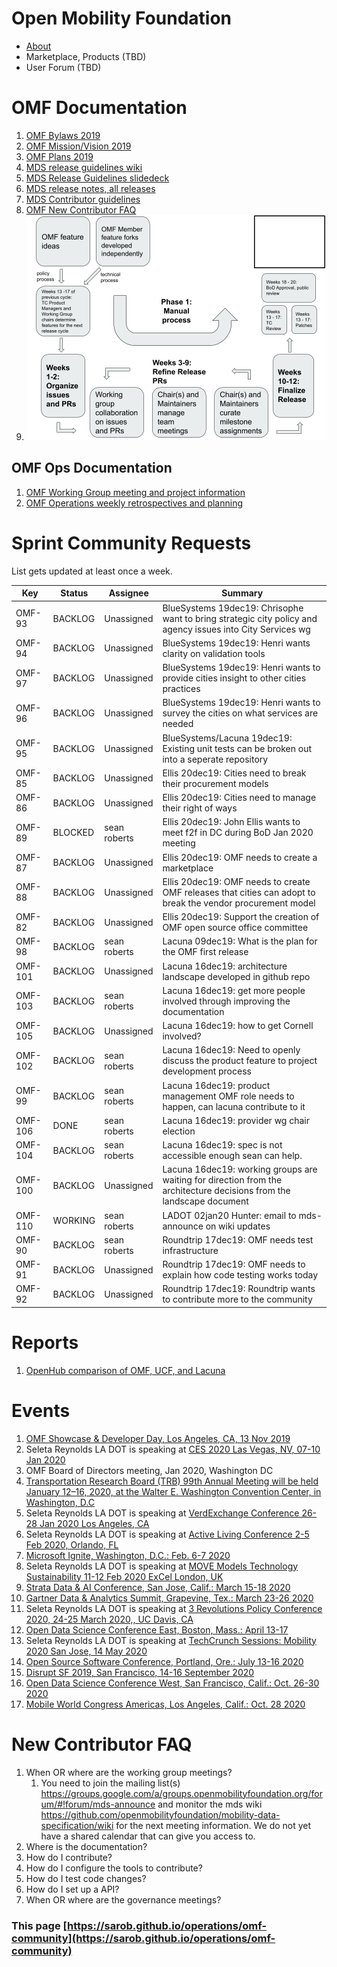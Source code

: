 # Open Mobility Foundation
* [About](https://www.openmobilityfoundation.org/about/)
* Marketplace, Products (TBD)
* User Forum (TBD)

# OMF Documentation
1. [OMF Bylaws 2019](https://members.openmobilityfoundation.org/wp-content/uploads/2019/08/OMF-Bylaws-CURRENT-1.pdf)
1. [OMF Mission/Vision 2019](https://www.openmobilityfoundation.org/wp-content/uploads/2019/06/OpenMobilityFoundation_Principles.pdf)
1. [OMF Plans 2019](https://www.openmobilityfoundation.org/wp-content/uploads/2019/10/OMF-Transitional-Architectural-Landscape-FINAL.pdf)
1. [MDS release guidelines wiki](https://github.com/openmobilityfoundation/mobility-data-specification/blob/dev/ReleaseGuidelines.md)
1. [MDS Release Guidelines slidedeck](https://docs.google.com/presentation/d/1iw3Y6kSDnSUEUNLGlc07ARQlcunYVYCd05P2RkTTNnc/edit?usp=sharing)
1. [MDS release notes, all releases](https://github.com/openmobilityfoundation/mobility-data-specification/blob/dev/ReleaseNotes.md)
1. [MDS Contributor guidelines](https://github.com/openmobilityfoundation/mobility-data-specification/blob/dev/CONTRIBUTING.md)
1. [OMF New Contributor FAQ](#new-contributor-faq)
1. [![OMF Feature Release workflow](omf-feature-workflow.png "release workflow")](https://docs.google.com/drawings/d/1QvpR7ljkw1-tZHiuqWVNJtwuwg9P2SySscgN3CHkvvo/edit?usp=sharing)

## OMF Ops Documentation
1. [OMF Working Group meeting and project information](https://github.com/openmobilityfoundation/mobility-data-specification/wiki/Working-Group-Operations-(wg-ops)#omf-projects-overloaded)
1. [OMF Operations weekly retrospectives and planning](https://docs.google.com/document/d/1wEj46BFxgo1HGAC0L7qd3UfNNhnDzMzJdLLR2C7Qesg/edit?usp=sharing)

# Sprint Community Requests
List gets updated at least once a week. 

<div class="datatable-begin"></div>

Key	|	Status	|	Assignee	|	Summary
---	|	---	|	---	|	---
OMF-93	|	BACKLOG	|	Unassigned	|	BlueSystems 19dec19: Chrisophe want to bring strategic city policy and agency issues into City Services wg
OMF-94	|	BACKLOG	|	Unassigned	|	BlueSystems 19dec19: Henri wants clarity on validation tools
OMF-97	|	BACKLOG	|	Unassigned	|	BlueSystems 19dec19: Henri wants to provide cities insight to other cities practices
OMF-96	|	BACKLOG	|	Unassigned	|	BlueSystems 19dec19: Henri wants to survey the cities on what services are needed
OMF-95	|	BACKLOG	|	Unassigned	|	BlueSystems/Lacuna 19dec19: Existing unit tests can be broken out into a seperate repository
OMF-85	|	BACKLOG	|	Unassigned	|	Ellis 20dec19: Cities need to break their procurement models
OMF-86	|	BACKLOG	|	Unassigned	|	Ellis 20dec19: Cities need to manage their right of ways
OMF-89	|	BLOCKED	|	sean roberts	|	Ellis 20dec19: John Ellis wants to meet f2f in DC during BoD Jan 2020 meeting
OMF-87	|	BACKLOG	|	Unassigned	|	Ellis 20dec19: OMF needs to create a marketplace
OMF-88	|	BACKLOG	|	Unassigned	|	Ellis 20dec19: OMF needs to create OMF releases that cities can adopt to break the vendor procurement model
OMF-82	|	BACKLOG	|	Unassigned	|	Ellis 20dec19: Support the creation of OMF open source office committee
OMF-98	|	BACKLOG	|	sean roberts	|	Lacuna 09dec19: What is the plan for the OMF first release
OMF-101	|	BACKLOG	|	Unassigned	|	Lacuna 16dec19: architecture landscape developed in github repo
OMF-103	|	BACKLOG	|	sean roberts	|	Lacuna 16dec19: get more people involved through improving the documentation
OMF-105	|	BACKLOG	|	Unassigned	|	Lacuna 16dec19: how to get Cornell involved?
OMF-102	|	BACKLOG	|	sean roberts	|	Lacuna 16dec19: Need to openly discuss the product feature to project development process
OMF-99	|	BACKLOG	|	sean roberts	|	Lacuna 16dec19: product management OMF role needs to happen, can lacuna contribute to it
OMF-106	|	DONE	|	sean roberts	|	Lacuna 16dec19: provider wg chair election
OMF-104	|	BACKLOG	|	sean roberts	|	Lacuna 16dec19: spec is not accessible enough sean can help.
OMF-100	|	BACKLOG	|	Unassigned	|	Lacuna 16dec19: working groups are waiting for direction from the architecture decisions from the landscape document
OMF-110	|	WORKING	|	sean roberts	|	LADOT 02jan20 Hunter: email to mds-announce on wiki updates
OMF-90	|	BACKLOG	|	sean roberts	|	Roundtrip 17dec19: OMF needs test infrastructure
OMF-91	|	BACKLOG	|	Unassigned	|	Roundtrip 17dec19: OMF needs to explain how code testing works today
OMF-92	|	BACKLOG	|	Unassigned	|	Roundtrip 17dec19: Roundtrip wants to contribute more to the community

<div class="datatable-end"></div>

# Reports
1. [OpenHub comparison of OMF, UCF, and Lacuna](https://www.openhub.net/p/_compare?project_0=Open+Mobility+Foundation&project_1=kepler.gl&project_2=Lacuna-tech)

# Events
1. [OMF Showcase & Developer Day, Los Angeles, CA, 13 Nov 2019](https://www.eventbrite.com/e/omf-showcase-developer-day-tickets-76854980315#)
1. Seleta Reynolds LA DOT is speaking at [CES 2020 Las Vegas, NV, 07-10 Jan 2020](https://www.ces.tech/conference/speaker-directory/882559.aspx)
1. OMF Board of Directors meeting, Jan 2020, Washington DC
1. [Transportation Research Board (TRB) 99th Annual Meeting will be held January 12–16, 2020, at the Walter E. Washington Convention Center, in Washington, D.C](http://www.trb.org/AnnualMeeting/AnnualMeeting.aspx)
1. Seleta Reynolds LA DOT is speaking at [VerdExchange Conference 26-28 Jan 2020 Los Angeles, CA](https://www.verdexchange.org/)
1. Seleta Reynolds LA DOT is speaking at [Active Living Conference 2-5 Feb 2020, Orlando, FL](http://www.alr-conference.com/)
1. [Microsoft Ignite, Washington, D.C.: Feb. 6-7 2020](https://www.microsoft.com/en-us/ignite-the-tour/washington-dc)
1. Seleta Reynolds LA DOT is speaking at [MOVE Models Technology Sustainability 11-12 Feb 2020 ExCel London, UK](https://www.terrapinn.com/exhibition/move/index.stm)
1. [Strata Data & AI Conference, San Jose, Calif.: March 15-18 2020](https://conferences.oreilly.com/strata-data-ai/stai-ca)
1. [Gartner Data & Analytics Summit, Grapevine, Tex.: March 23-26 2020](https://www.gartner.com/en/conferences/na/data-analytics-us)
1. Seleta Reynolds LA DOT is speaking at [3 Revolutions Policy Conference 2020, 24-25 March 2020,, UC Davis, CA](https://3rev.ucdavis.edu/events/3-revolutions-policy-conference-2020)
1. [Open Data Science Conference East, Boston, Mass.: April 13-17 ](https://odsc.com/boston/)
1. Seleta Reynolds LA DOT is speaking at [TechCrunch Sessions: Mobility 2020 San Jose, 14 May 2020](https://techcrunch.com/events/tc-sessions-mobility-2020/)
1. [Open Source Software Conference, Portland, Ore.: July 13-16 2020](https://conferences.oreilly.com/oscon/oscon-or)
1. [Disrupt SF 2019, San Francisco, 14-16 September 2020](https://techcrunch.com/events/disrupt-sf-2020/)
1. [Open Data Science Conference West, San Francisco, Calif.: Oct. 26-30 2020](https://odsc.com/california/)
1. [Mobile World Congress Americas, Los Angeles, Calif.: Oct. 28 2020](https://www.mwclosangeles.com/)

# New Contributor FAQ
1. When OR where are the working group meetings? 
    1. You need to join the mailing list(s) https://groups.google.com/a/groups.openmobilityfoundation.org/forum/#!forum/mds-announce and monitor the mds wiki https://github.com/openmobilityfoundation/mobility-data-specification/wiki for the next meeting information. We do not yet have a shared calendar that can give you access to. 
1. Where is the documentation?
1. How do I contribute?
1. How do I configure the tools to contribute?
1. How do I test code changes?
1. How do I set up a API?
1. When OR where are the governance meetings?

### This page [https://sarob.github.io/operations/omf-community](https://sarob.github.io/operations/omf-community)
